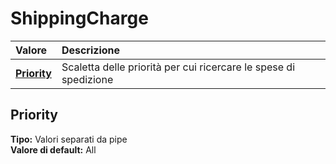 # ShippingCharge

| Valore | Descrizione |
| :--- | :--- |
| [**Priority**](shippingcharge.md#priority) | Scaletta delle priorità per cui ricercare le spese di spedizione |

## Priority

**Tipo:** Valori separati da pipe  
**Valore di default:** All
